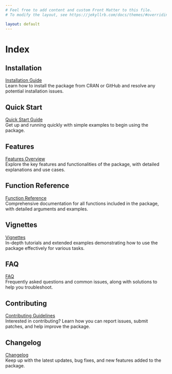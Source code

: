 ```yaml
---
# Feel free to add content and custom Front Matter to this file.
# To modify the layout, see https://jekyllrb.com/docs/themes/#overriding-theme-defaults

layout: default
---
```


# Index

## Installation

[Installation Guide](install.md)  
Learn how to install the package from CRAN or GitHub and resolve any potential installation issues.

## Quick Start

[Quick Start Guide](Quick-Start.md)  
Get up and running quickly with simple examples to begin using the package.

## Features

[Features Overview](features.html)  
Explore the key features and functionalities of the package, with detailed explanations and use cases.

## Function Reference

[Function Reference](reference.html)  
Comprehensive documentation for all functions included in the package, with detailed arguments and examples.

## Vignettes

[Vignettes](vignettes.html)  
In-depth tutorials and extended examples demonstrating how to use the package effectively for various tasks.

## FAQ

[FAQ](faq.html)  
Frequently asked questions and common issues, along with solutions to help you troubleshoot.

## Contributing

[Contributing Guidelines](contributing.html)  
Interested in contributing? Learn how you can report issues, submit patches, and help improve the package.

## Changelog

[Changelog](changelog.html)  
Keep up with the latest updates, bug fixes, and new features added to the package.